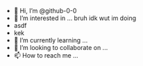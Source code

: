 - 👋 Hi, I’m @github-0-0
- 👀 I’m interested in ... bruh idk wut im doing
- asdf
- kek
- 🌱 I’m currently learning ...
- 💞️ I’m looking to collaborate on ...
- 📫 How to reach me ...

<!---
github-0-0/github-0-0 is a ✨ special ✨ repository because its `README.md` (this file) appears on your GitHub profile.
You can click the Preview link to take a look at your changes.
--->
